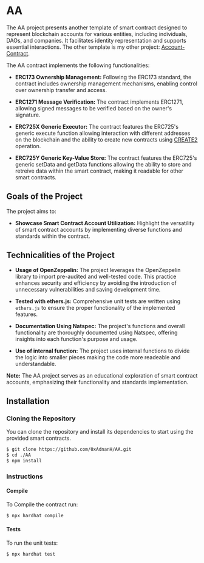 # AA

The AA project presents another template of smart contract designed to represent blockchain accounts for various entities, including individuals, DAOs, and companies. It facilitates identity representation and supports essential interactions. The other template is my other project: [Account-Contract](https://github.com/0xAdnanH/Account-Contract/tree/master).

The AA contract implements the following functionalities:

- **ERC173 Ownership Management:** Following the ERC173 standard, the contract includes ownership management mechanisms, enabling control over ownership transfer and access.

- **ERC1271 Message Verification:** The contract implements ERC1271, allowing signed messages to be verified based on the owner's signature.

- **ERC725X Generic Executor:** The contract features the ERC725's generic execute function allowing interaction with different addresses on the blockchain and the ability to create new contracts using [CREATE2](https://eips.ethereum.org/EIPS/eip-1014) operation.

- **ERC725Y Generic Key-Value Store:** The contract features the ERC725's generic setData and getData functions allowing the ability to store and retreive data within the smart contract, making it readable for other smart contracts.

## Goals of the Project

The project aims to:

- **Showcase Smart Contract Account Utilization:** Highlight the versatility of smart contract accounts by implementing diverse functions and standards within the contract.

## Technicalities of the Project

- **Usage of OpenZeppelin:** The project leverages the OpenZeppelin library to import pre-audited and well-tested code. This practice enhances security and efficiency by avoiding the introduction of unnecessary vulnerabilities and saving development time.

- **Tested with ethers.js:** Comprehensive unit tests are written using `ethers.js` to ensure the proper functionality of the implemented features.

- **Documentation Using Natspec:** The project's functions and overall functionality are thoroughly documented using Natspec, offering insights into each function's purpose and usage.

- **Use of internal function:** The project uses internal functions to divide the logic into smaller pieces making the code more readeable and understandable.

**Note:** The AA project serves as an educational exploration of smart contract accounts, emphasizing their functionality and standards implementation.


## Installation

### Cloning the Repository

You can clone the repository and install its dependencies to start using the provided smart contracts.

```bash
$ git clone https://github.com/0xAdnanH/AA.git
$ cd ./AA
$ npm install
```

### Instructions

#### Compile

To Compile the contract run:

```bash
$ npx hardhat compile
```

#### Tests

To run the unit tests:

```bash
$ npx hardhat test
```
